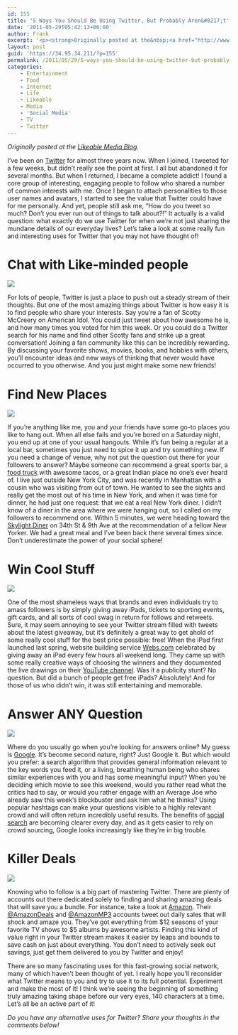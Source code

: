 ```yaml
---
id: 155
title: '5 Ways You Should Be Using Twitter, But Probably Aren&#8217;t'
date: '2011-05-29T05:42:13+00:00'
author: Frank
excerpt: '<p><strong>Originally posted at the&nbsp;<a href="http://www.likeable.com/blog/2011/05/5-ways-you-should-be-using-twitter-but-probably-arent/">Likeable Media Blog</a>.</strong></p><p>I’ve been on&nbsp;<a href="http://twitter.com/frankramblings">Twitter</a>&nbsp;for almost three years now. When I joined, I tweeted for a few weeks, but didn’t really see the point at first. I all but abandoned it for several months. But when I returned, I became a complete addict! I found a core group of interesting, engaging people to follow who shared a number of common interests with me. Once I began to attach personalities to those user names and avatars, I started to see the value that Twitter could have for me personally. And yet, people still ask me, “How do you tweet so much? Don’t you ever run out of things to talk about?!” It actually is a valid question: what exactly do we use Twitter for when we’re not just sharing the mundane details of our everyday lives? Let''s take a look at some really fun and interesting uses for Twitter that you may not have thought of!</p>'
layout: post
guid: 'https://34.95.34.211/?p=155'
permalink: /2011/05/29/5-ways-you-should-be-using-twitter-but-probably-arent-html/
categories:
    - Entertainment
    - Food
    - Internet
    - Life
    - Likeable
    - Media
    - 'Social Media'
    - TV
    - Twitter
---
```


*Originally posted at the [Likeable Media Blog](https://frank-emanuele.sqsp.com/config/www.likeable.com/2011/05/5-ways-you-should-be-using-twitter-but-probably-arent/).*

I’ve been on [Twitter](http://twitter.com/frankramblings) for almost three years now. When I joined, I tweeted for a few weeks, but didn’t really see the point at first. I all but abandoned it for several months. But when I returned, I became a complete addict! I found a core group of interesting, engaging people to follow who shared a number of common interests with me. Once I began to attach personalities to those user names and avatars, I started to see the value that Twitter could have for me personally. And yet, people still ask me, “How do you tweet so much? Don’t you ever run out of things to talk about?!” It actually is a valid question: what exactly do we use Twitter for when we’re not just sharing the mundane details of our everyday lives? Let’s take a look at some really fun and interesting uses for Twitter that you may not have thought of!

# Chat with Like-minded people

![ ]({{site.url}}{{site.baseurl}}/assets/images/2011/05/scotty-mccreery11.jpg "American Idol's Scotty McCreery")

For lots of people, Twitter is just a place to push out a steady stream of their thoughts. But one of the most amazing things about Twitter is how easy it is to find people who share your interests. Say you’re a fan of Scotty McCreery on American Idol. You could just tweet about how awesome he is, and how many times you voted for him this week. Or you could do a Twitter search for his name and find other Scotty fans and strike up a great conversation! Joining a fan community like this can be incredibly rewarding. By discussing your favorite shows, movies, books, and hobbies with others, you’ll encounter ideas and new ways of thinking that never would have occurred to you otherwise. And you just might make some new friends!

# Find New Places

![ ]({{site.url}}{{site.baseurl}}/assets/images/2011/05/4968745-Skylight_diner-New_York_City-300x22511.jpg "The Skylight Diner")

If you’re anything like me, you and your friends have some go-to places you like to hang out. When all else fails and you’re bored on a Saturday night, you end up at one of your usual hangouts. While it’s fun being a regular at a local bar, sometimes you just need to spice it up and try something new. If you need a change of venue, why not put the question out there for your followers to answer? Maybe someone can recommend a great sports bar, a [food truck](http://www.likeable.com/2011/05/deliciously-social-savvy-food-trucks) with awesome tacos, or a great Indian place no one’s ever heard of. I live just outside New York City, and was recently in Manhattan with a cousin who was visiting from out of town. He wanted to see the sights and really get the most out of his time in New York, and when it was time for dinner, he had just one request: that we eat a real New York diner. I didn’t know of a diner in the area where we were hanging out, so I called on my followers to recommend one. Within 5 minutes, we were heading toward the [Skylight Diner](http://www.skylightdinernyc.com/) on 34th St &amp; 9th Ave at the recommendation of a fellow New Yorker. We had a great meal and I’ve been back there several times since. Don’t underestimate the power of your social sphere!

# Win Cool Stuff

![ ]({{site.url}}{{site.baseurl}}/assets/images/2011/05/ipad-win-me1-300x19111.jpg "Win an iPad!")

One of the most shameless ways that brands and even individuals try to amass followers is by simply giving away iPads, tickets to sporting events, gift cards, and all sorts of cool swag in return for follows and retweets. Sure, it may seem annoying to see your Twitter stream filled with tweets about the latest giveaway, but it’s definitely a great way to get ahold of some really cool stuff for the best price possible: free! When the iPad first launched last spring, website building service [Webs.com](http://www.webs.com/) celebrated by giving away an iPad every few hours all weekend long. They came up with some really creative ways of choosing the winners and they documented the live drawings on their [YouTube channel](http://www.youtube.com/watch?v=MfE3tgZY7Lc&feature=channel_video_title). Was it a publicity stunt? No question. But did a bunch of people get free iPads? Absolutely! And for those of us who didn’t win, it was still entertaining and memorable.

# Answer ANY Question

![
]({{site.url}}{{site.baseurl}}/assets/images/2011/05/twitter-bird-3-150x150111.png "twitter-bird-3-150x1501")

Where do you usually go when you’re looking for answers online? My guess is [Google](http://www.google.com/). It’s become second nature, right? Just Google it. But which would you prefer: a search algorithm that provides general information relevant to the key words you feed it, or a living, breathing human being who shares similar experiences with you and has some meaningful input? When you’re deciding which movie to see this weekend, would you rather read what the critics had to say, or would you rather engage with an Average Joe who already saw this week’s blockbuster and ask him what he thinks? Using popular hashtags can make your questions visible to a highly relevant crowd and will often return incredibly useful results. The benefits of [social search](http://search.twitter.com/) are becoming clearer every day, and as it gets easier to rely on crowd sourcing, Google looks increasingly like they’re in big trouble.

# Killer Deals

![ ]({{site.url}}{{site.baseurl}}/assets/images/2011/05/amazon-deals-300x8511.jpg "Amazon Deals")

Knowing who to follow is a big part of mastering Twitter. There are plenty of accounts out there dedicated solely to finding and sharing amazing deals that will save you a bundle. For instance, take a look at [Amazon](http://www.amazon.com/). Their [@AmazonDeals](http://twitter.com/amazondeals) and [@AmazonMP3](http://twitter.com/amazonmp3) accounts tweet out daily sales that will shock and amaze you. They’ve got everything from $12 seasons of your favorite TV shows to $5 albums by awesome artists. Finding this kind of value right in your Twitter stream makes it easier by leaps and bounds to save cash on just about everything. You don’t need to actively seek out savings, just get them delivered to you by Twitter and enjoy!

There are so many fascinating uses for this fast-growing social network, many of which haven’t been thought of yet. I really hope you’ll reconsider what Twitter means to you and try to use it to its full potential. Experiment and make the most of it! I think we’re seeing the beginning of something truly amazing taking shape before our very eyes, 140 characters at a time. Let’s all be an active part of it!

*Do you have any alternative uses for Twitter? Share your thoughts in the comments below!*